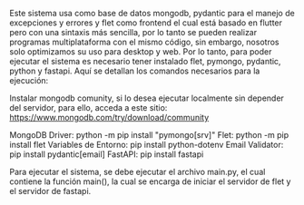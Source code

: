 Este sistema usa como base de datos mongodb, pydantic para el manejo de excepciones y errores y flet como frontend el cual está basado en flutter pero con una sintaxis más sencilla, por lo tanto se pueden realizar programas multiplataforma con el mismo código, sin embargo, nosotros solo optimizamos su uso para desktop y web.
Por lo tanto, para poder ejecutar el sistema es necesario tener instalado flet, pymongo, pydantic, python y fastapi. Aquí se detallan los comandos necesarios para la ejecución:

Instalar mongodb comunity, si lo desea ejecutar localmente sin depender del servidor, para ello, acceda a este sitio: https://www.mongodb.com/try/download/community

MongoDB Driver: python -m pip install "pymongo[srv]"
Flet: python -m pip install flet
Variables de Entorno: pip install python-dotenv
Email Validator: pip install pydantic[email]
FastAPI: pip install fastapi

Para ejecutar el sistema, se debe ejecutar el archivo main.py, el cual contiene la función main(), la cual se encarga de iniciar el servidor de flet y el servidor de fastapi.

